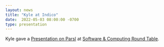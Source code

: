 ```yaml
---
layout: news
title: "Kyle at Indico"
date:  2022-05-03 08:00:00 -0700
type: presentation
---
```

Kyle gave a [Presentation on Parsl](https://indico.jlab.org/event/505/#day-2022-05-03) at [Software &amp; Computing Round Table]([https://indico.jlab.org/](https://indico.jlab.org/event/505/#day-2022-05-03)).
